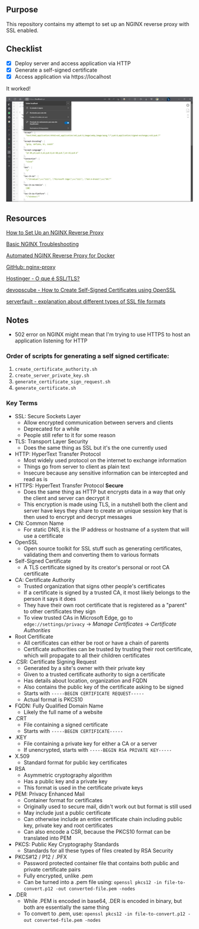 ## Purpose

This repository contains my attempt to set up an NGINX reverse proxy with SSL enabled.

## Checklist
- [X] Deploy server and access application via HTTP
- [X] Generate a self-signed certificate
- [X] Access application via https://localhost

It worked!

![](docs/success.jpg)

## Resources

[How to Set Up an NGINX Reverse Proxy](https://www.youtube.com/watch?v=B62QSbPhh1s&ab_channel=Linode)

[Basic NGINX Troubleshooting](https://docs.rackspace.com/support/how-to/basic-nginx-troubleshooting/)

[Automated NGINX Reverse Proxy for Docker](http://jasonwilder.com/blog/2014/03/25/automated-nginx-reverse-proxy-for-docker/)

[GitHub: nginx-proxy](https://github.com/nginx-proxy/nginx-proxy)

[Hostinger - O que é SSL/TLS?](https://www.hostinger.com.br/tutoriais/o-que-e-ssl-tls-https)

[devopscube - How to Create Self-Signed Certificates using OpenSSL](https://devopscube.com/create-self-signed-certificates-openssl/)

[serverfault - explanation about different types of SSL file formats](https://serverfault.com/questions/9708/what-is-a-pem-file-and-how-does-it-differ-from-other-openssl-generated-key-file)

## Notes

- 502 error on NGINX might mean that I'm trying to use HTTPS to host an application listening for HTTP

### Order of scripts for generating a self signed certificate:
1. `create_certificate_authority.sh`
2. `create_server_private_key.sh`
3. `generate_certificate_sign_request.sh`
4. `generate_certificate.sh`

### Key Terms
- SSL: Secure Sockets Layer
  - Allow encrypted communication between servers and clients
  - Deprecated for a while
  - People still refer to it for some reason
- TLS: Transport Layer Security
  - Does the same thing as SSL but it's the one currently used
- HTTP: HyperText Transfer Protocol
  - Most widely used protocol on the internet to exchange information
  - Things go from server to client as plain text
  - Insecure because any sensitive information can be intercepted and read as is
- HTTPS: HyperText Transfer Protocol **Secure**
  - Does the same thing as HTTP but encrypts data in a way that only the client and server can decrypt it
  - This encryption is made using TLS, in a nutshell both the client and server have keys they share to create an unique session key that is then used to encrypt and decrypt messages
- CN: Common Name
  - For static DNS, it is the IP address or hostname of a system that will use a certificate
- OpenSSL
  - Open source toolkit for SSL stuff such as generating certificates, validating them and converting them to various formats
- Self-Signed Certificate
  - A TLS certificate signed by its creator's personal or root CA certificate
- CA: Certificate Authority
  - Trusted organization that signs other people's certificates
  - If a certificate is signed by a trusted CA, it most likely belongs to the person it says it does
  - They have their own root certificate that is registered as a "parent" to other certificates they sign
  - To view trusted CAs in Microsoft Edge, go to `edge://settings/privacy` -> *Manage Certificates* -> *Certificate Authorities*
- Root Certificate
  - All certificates can either be root or have a chain of parents
  - Certificate authorities can be trusted by trusting their root certificate, which will propagate to all their children certificates
- .CSR: Certificate Signing Request
  - Generated by a site's owner with their private key
  - Given to a trusted certificate authority to sign a certificate
  - Has details about location, organization and FQDN
  - Also contains the public key of the certificate asking to be signed
  - Starts with `-----BEGIN CERTIFICATE REQUEST-----`
  - Actual format is PKCS10
- FQDN: Fully Qualified Domain Name
  - Likely the full name of a website
- .CRT
  - File containing a signed certificate
  - Starts with `-----BEGIN CERTIFICATE-----`
- .KEY
  - File containing a private key for either a CA or a server
  - If unencrypted, starts with `-----BEGIN RSA PRIVATE KEY-----`
- X.509
  - Standard format for public key certificates
- RSA
  - Asymmetric cryptography algorithm
  - Has a public key and a private key
  - This format is used in the certificate private keys
- PEM: Privacy Enhanced Mail
  - Container format for certificates
  - Originally used to secure mail, didn't work out but format is still used
  - May include just a public certificate
  - Can otherwise include an entire certificate chain including public key, private key and root certificates
  - Can also encode a CSR, because the PKCS10 format can be translated into PEM
- PKCS: Public Key Cryptography Standards
  - Standards for all these types of files created by RSA Security
- PKCS#12 / P12 / .PFX
  - Password protected container file that contains both public and private certificate pairs
  - Fully encrypted, unlike .pem
  - Can be turned into a .pem file using: `openssl pkcs12 -in file-to-convert.p12 -out converted-file.pem -nodes`
- .DER
  - While .PEM is encoded in base64, .DER is encoded in binary, but both are essentially the same thing
  - To convert to .pem, use: `openssl pkcs12 -in file-to-convert.p12 -out converted-file.pem -nodes`